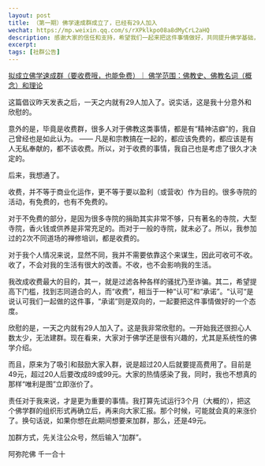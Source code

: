```yaml
---
layout: post
title: （第一期）佛学速成群成立了，已经有29人加入
wechat: https://mp.weixin.qq.com/s/rXPklkpo08a8dMyCrL2aHQ
description: 感谢大家的信任和支持，希望我们一起来把这件事情做好，共同提升佛学基础，学习专业的佛法。
excerpt: 
tags: [社群公告]
---
```


[拟成立佛学速成群（要收费哦，也能免费）｜ 佛学范围：佛教史、佛教名词（概念）和理论](https://mp.weixin.qq.com/s/L_-cl6m7j9v7yw_YevrPDQ)

这篇倡议昨天发表之后，一天之内就有29人加入了。说实话，这是我十分意外和欣慰的。

意外的是，毕竟是收费群，很多人对于佛教这类事情，都是有“精神洁癖”的，我自己曾经也是如此认为。 —— 凡是和宗教搞在一起的，都应该免费的，都应该是有人无私奉献的，都不该收费。所以，对于收费的事情，我自己也是考虑了很久才决定的。

后来，我想通了。

收费，并不等于商业化运作，更不等于要以盈利（或营收）作为目的。很多寺院的活动，有免费的，也有不免费的。

对于不免费的部分，是因为很多寺院的捐助其实非常不够，只有著名的寺院，大型寺院，香火钱或供养是非常充足的。而对于一般的寺院，就未必了。所以，我参加过的2次不同道场的禅修培训，都是收费的。

对于我个人情况来说，显然不同，我并不需要依靠这个来谋生，因此可收可不收。收了，不会对我的生活有很大的改善。不收，也不会影响我的生活。

我改成收费最大的目的，其一，就是过滤各种各样的骚扰乃至诈骗。其二，希望提高下门槛，找到志同道合的人，而“收费”，相当于一种“认可”和“承诺”。“认可“是说认可我们一起做的这件事，“承诺”则是双向的，一起要把这件事情做好的一个态度。

欣慰的是，一天之内就有29人加入了。这是我非常欣慰的。一开始我还很担心人数太少，无法建群。现在看来，大家对于佛学还是很有兴趣的，尤其是系统性的佛学介绍。

而且，原来为了吸引和鼓励大家入群，说是超过20人后就要提高费用了。目前是49元，超过20人后要改成89或99元。大家的热情感染了我，同时，我也不想真的那样“唯利是图”立即涨价了。

责任对于我来说，才是更为重要的事情。我打算先试运行3个月（大概的），把这个佛学群的组织形式再确立后，再来向大家汇报。那个时候，可能就会真的来涨价了。换句话说，如果你想在此期间想要来加群，那么，还是49元。

加群方式，先关注公众号，然后输入“加群”。

阿弥陀佛
千一合十
